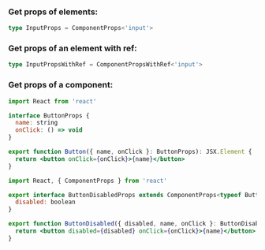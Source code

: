 ### Get props of elements:

```ts
type InputProps = ComponentProps<'input'>
```

### Get props of an element with ref:

```ts
type InputPropsWithRef = ComponentPropsWithRef<'input'>
```

### Get props of a component:
```jsx
import React from 'react'

interface ButtonProps {
  name: string
  onClick: () => void
}

export function Button({ name, onClick }: ButtonProps): JSX.Element {
  return <button onClick={onClick}>{name}</button>
}
```

```jsx
import React, { ComponentProps } from 'react'

export interface ButtonDisabledProps extends ComponentProps<typeof Button>  {
  disabled: boolean
}

export function ButtonDisabled({ disabled, name, onClick }: ButtonDisabledProps): JSX.Element {
  return <button disabled={disabled} onClick={onClick}>{name}</button>
}
```

